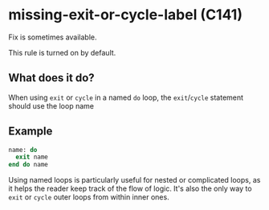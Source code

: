 # missing-exit-or-cycle-label (C141)
Fix is sometimes available.

This rule is turned on by default.

## What does it do?
When using `exit` or `cycle` in a named `do` loop, the `exit`/`cycle` statement
should use the loop name

## Example
```f90
name: do
  exit name
end do name
```

Using named loops is particularly useful for nested or complicated loops, as it
helps the reader keep track of the flow of logic. It's also the only way to `exit`
or `cycle` outer loops from within inner ones.